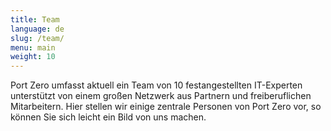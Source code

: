 ```yaml
---
title: Team
language: de
slug: /team/
menu: main
weight: 10
---
```


Port Zero umfasst aktuell ein Team von 10 festangestellten IT-Experten unterstützt von einem großen Netzwerk aus Partnern und freiberuflichen Mitarbeitern. Hier stellen wir einige zentrale Personen von Port Zero vor, so können Sie sich leicht ein Bild von uns machen.

